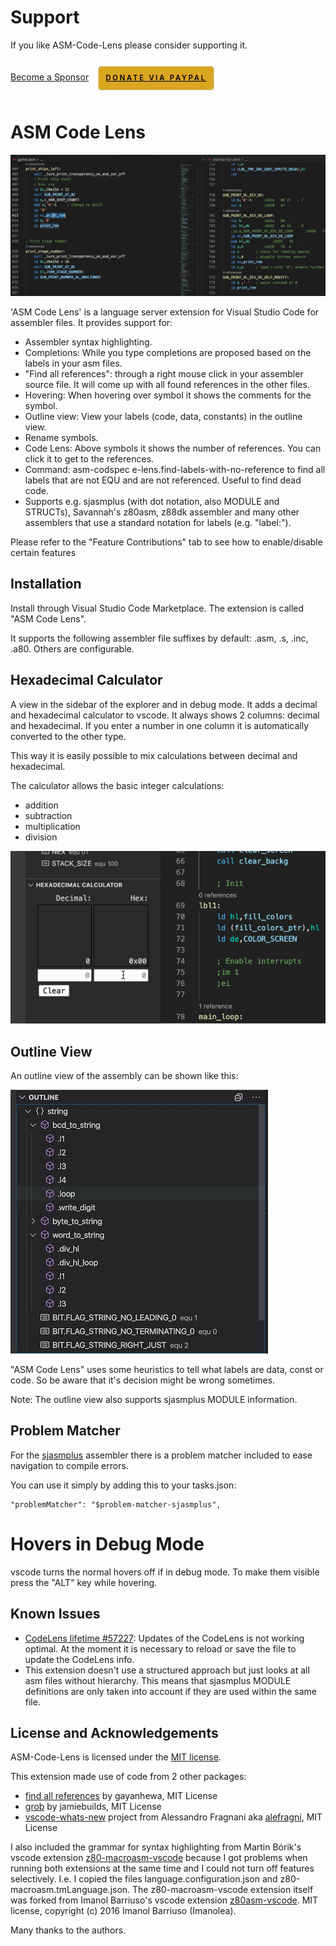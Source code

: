 # Support

If you like ASM-Code-Lens please consider supporting it.

<div>
<a   href="https://github.com/sponsors/maziac"
		target="_blank">Become a Sponsor</a>
<a
style="border-radius:5px;cursor:pointer;display: inline-block;font-size:0.8em;letter-spacing:0.25em;margin: 1em;padding:1em;text-transform: uppercase;background-color:Goldenrod;border: 01px solid lightgray;color:black;font-weight: 600;"
href="https://www.paypal.com/cgi-bin/webscr?cmd=_s-xclick&hosted_button_id=8S4R8HPXVCXUL&source=url"
target="_blank">Donate via PayPal</a>
</div>

# ASM Code Lens

![](assets/codelens_usage.gif)

'ASM Code Lens' is a language server extension for Visual Studio Code for assembler files.
It provides support for:
- Assembler syntax highlighting.
- Completions: While you type completions are proposed based on the labels in your asm files.
- "Find all references": through a right mouse click in your assembler source file. It will come up with all found references in the other files.
- Hovering: When hovering over  symbol it shows the comments for the symbol.
- Outline view: View your labels (code, data, constants) in the outline view.
- Rename symbols.
- Code Lens: Above symbols it shows the number of references. You can click it to get to the references.
- Command: asm-codspec
e-lens.find-labels-with-no-reference to find all labels that are not EQU and are not referenced. Useful to find dead code.
- Supports e.g. sjasmplus (with dot notation, also MODULE and STRUCTs), Savannah's z80asm, z88dk assembler and many other assemblers that use a standard notation for labels (e.g. "label:").

Please refer to the "Feature Contributions" tab to see how to enable/disable certain features


## Installation

Install through Visual Studio Code Marketplace.
The extension is called "ASM Code Lens".

It supports the following assembler file suffixes by default:
.asm, .s, .inc, .a80.
Others are configurable.


## Hexadecimal Calculator

A view in the sidebar of the explorer and in debug mode.
It adds a decimal and hexadecimal calculator to vscode.
It always shows 2 columns: decimal and hexadecimal.
If you enter a number in one column it is automatically converted to the other type.

This way it is easily possible to mix calculations between decimal and hexadecimal.

The calculator allows the basic integer calculations:
- addition
- subtraction
- multiplication
- division

![](assets/hexcalculator.gif)


## Outline View

An outline view of the assembly can be shown like this:

![](assets/outline_view.jpg)

"ASM Code Lens" uses some heuristics to tell what labels are data, const or code.
So be aware that it's decision might be wrong sometimes.

Note: The outline view also supports sjasmplus MODULE information.


## Problem Matcher

For the [sjasmplus](https://github.com/z00m128/sjasmplus) assembler there is a problem matcher included to ease navigation to compile errors.

You can use it simply by adding this to your tasks.json:
~~~
"problemMatcher": "$problem-matcher-sjasmplus",
~~~


# Hovers in Debug Mode

vscode turns the normal hovers off if in debug mode. To make them visible press the "ALT" key while hovering.


## Known Issues

- [CodeLens lifetime #57227](https://github.com/Microsoft/vscode/issues/57227): Updates of the CodeLens is not working optimal. At the moment it is necessary to reload or save the file to update the CodeLens info.
- This extension doesn't use a structured approach but just looks at all asm files without hierarchy. This means that sjasmplus MODULE definitions are only taken into account if they are used within the same file.


## License and Acknowledgements

ASM-Code-Lens is licensed under the [MIT license](https://github.com/maziac/dezog/blob/master/LICENSE.txt).

This extension made use of code from 2 other packages:
- [find all references](https://github.com/gayanhewa/vscode-find-all-references) by gayanhewa, MIT License
- [grob](https://www.npmjs.com/package/grob) by jamiebuilds, MIT License
- [vscode-whats-new](https://github.com/alefragnani/vscode-whats-new) project from Alessandro Fragnani aka [alefragni](https://github.com/alefragnani), MIT License

I also included the grammar for syntax highlighting from Martin Bórik's vscode extension [z80-macroasm-vscode](https://github.com/mborik/z80-macroasm-vscode) because I got problems when running both extensions at the same time and I could not turn off features selectively.
I.e. I copied the files language.configuration.json and z80-macroasm.tmLanguage.json. The z80-macroasm-vscode extension itself was forked from Imanol Barriuso's vscode extension [z80asm-vscode](https://github.com/Imanolea/z80asm-vscode). MIT license, copyright (c) 2016 Imanol Barriuso (Imanolea).

Many thanks to the authors.
